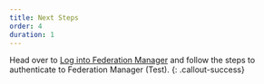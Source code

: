```yaml
---
title: Next Steps
order: 4
duration: 1
---
```




Head over to [Log into Federation Manager](/log-into-federation-manager/01-overview) and follow the steps to authenticate to Federation Manager (Test).
{: .callout-success}